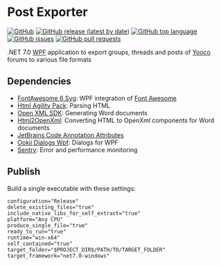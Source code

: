 # Post Exporter

[![GitHub](https://img.shields.io/github/license/maximilian-hammerl/post-exporter)](https://choosealicense.com/licenses/mit/)
[![GitHub release (latest by date)](https://img.shields.io/github/v/release/maximilian-hammerl/post-exporter)](https://github.com/maximilian-hammerl/post-exporter/releases)
[![GitHub top language](https://img.shields.io/github/languages/top/maximilian-hammerl/post-exporter)](https://github.com/maximilian-hammerl/post-exporter/search?l=c%23)
[![GitHub issues](https://img.shields.io/github/issues-raw/maximilian-hammerl/post-exporter)](https://github.com/maximilian-hammerl/post-exporter/issues)
[![GitHub pull requests](https://img.shields.io/github/issues-pr-raw/maximilian-hammerl/post-exporter)](https://github.com/maximilian-hammerl/post-exporter/pulls)

.NET 7.0 [WPF](https://learn.microsoft.com/en-us/visualstudio/designers/getting-started-with-wpf) application to export groups, threads and posts of [Yooco](https://www.yooco.de) forums to various file formats

## Dependencies

- [FontAwesome 6 Svg](https://github.com/MartinTopfstedt/FontAwesome6): WPF integration of [Font Awesome](https://fontawesome.com/)
- [Html Agility Pack](https://html-agility-pack.net): Parsing HTML
- [Open XML SDK](https://github.com/OfficeDev/Open-XML-SDK): Generating Word documents
- [Html2OpenXml](https://github.com/onizet/html2openxml): Converting HTML to OpenXml components for Word documents
- [JetBrains Code Annotation Attributes](https://www.jetbrains.com/help/resharper/Code_Analysis__Code_Annotations.html)
- [Ookii Dialogs Wpf](https://github.com/ookii-dialogs/ookii-dialogs-wpf): Dialogs for WPF
- [Sentry](https://sentry.io/for/csharp/): Error and performance monitoring

## Publish

Build a single executable with these settings:

```
configuration="Release"
delete_existing_files="true"
include_native_libs_for_self_extract="true"
platform="Any CPU"
produce_single_file="true"
ready_to_run="true"
runtime="win-x64"
self_contained="true"
target_folder="$PROJECT_DIR$/PATH/TO/TARGET_FOLDER"
target_framework="net7.0-windows"
```
